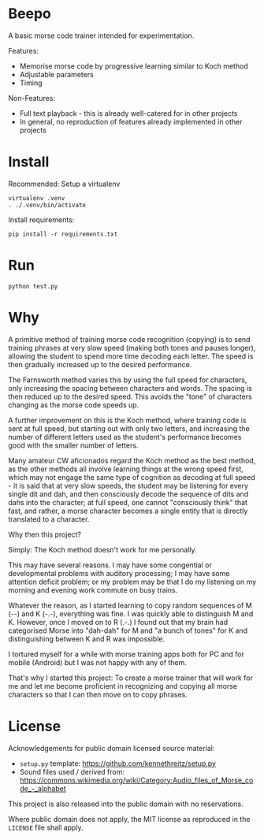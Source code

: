 # Beepo

A basic morse code trainer intended for experimentation.

Features:

* Memorise morse code by progressive learning similar to Koch method
* Adjustable parameters
* Timing

Non-Features:

* Full text playback - this is already well-catered for in other projects
* In general, no reproduction of features already implemented in other projects


# Install

Recommended: Setup a virtualenv

```
virtualenv .venv
. ./.venv/bin/activate
```

Install requirements:

```
pip install -r requirements.txt
```

# Run

```
python test.py
```

# Why

A primitive method of training morse code recognition (copying) is to send
training phrases at very slow speed (making both tones and pauses longer), allowing the student to spend more time decoding
each letter. The speed is then gradually increased up to the desired performance.

The Farnsworth method varies this by using the full speed for characters, only
increasing the spacing between characters and words. The spacing is then reduced up to
the desired speed. This avoids the "tone" of characters changing as the morse code
speeds up.

A further improvement on this is the Koch method, where training code is sent at
full speed, but starting out with only two letters, and increasing the number of
different letters used as the student's performance becomes good with the smaller
number of letters.

Many amateur CW aficionados regard the Koch method as the best method, as the
other methods all involve learning things at the wrong speed first, which may
not engage the same type of cognition as decoding at full speed - it is said that
at very slow speeds, the student may be listening for every single dit and dah,
and then consciously decode the sequence of dits and dahs into the character;
at full speed, one cannot "consciously think" that fast, and rather, a morse
character becomes a single entity that is directly translated to a character.

Why then this project?

Simply: The Koch method doesn't work for me personally.

This may have several reasons. I may have some congential or developmental
problems with auditory processing; I may have some attention deficit problem; or
my problem may be that I do my listening on my morning and evening work commute
on busy trains.

Whatever the reason, as I started learning to copy random sequences of M (--)
and K (-.-), everything was fine. I was quickly able to distinguish M and K.
However, once I moved on to R (.-.) I found out that my brain had categorised
Morse into "dah-dah" for M and "a bunch of tones" for K and distinguishing
between K and R was impossible.

I tortured myself for a while with morse training apps both for PC and for
mobile (Android) but I was not happy with any of them.

That's why I started this project: To create a morse trainer that will work for
me and let me become proficient in recognizing and copying all morse characters
so that I can then move on to copy phrases.

# License

Acknowledgements for public domain licensed source material:

* `setup.py` template: https://github.com/kennethreitz/setup.py
* Sound files used / derived from: https://commons.wikimedia.org/wiki/Category:Audio_files_of_Morse_code_-_alphabet

This project is also released into the public domain with no reservations.

Where public domain does not apply, the MIT license as reproduced in the `LICENSE` file shall apply.
